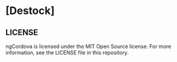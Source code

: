 [Destock]
==========



## LICENSE

ngCordova is licensed under the MIT Open Source license. For more information, see the LICENSE file in this repository.
